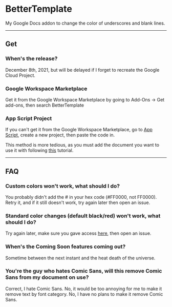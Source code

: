 # BetterTemplate

My Google Docs addon to change the color of underscores and blank lines.

---

## Get

### When's the release?

December 8th, 2021, but will be delayed if I forget to recreate the Google Cloud Project.

### Google Workspace Marketplace

Get it from the Google Workspace Marketplace by going to Add-Ons -> Get add-ons, then search BetterTemplate

### App Script Project

If you can't get it from the Google Workspace Marketplace, go to [App Script](https://script.google.com), create a new project, then paste the code in.

This method is more tedious, as you must add the document you want to use it with following [this](https://tutorials.viscerality.me/bettertemplate) tutorial.

---

## FAQ

### Custom colors won't work, what should I do?

You probably didn't add the # in your hex code (#FF0000, not FF0000). Retry it, and if it still doesn't work, try again later then open an issue.

### Standard color changes (default black/red) won't work, what should I do?

Try again later, make sure you gave access [here](https://myaccount.google.com/permissions), then open an issue.

### When's the Coming Soon features coming out?

Sometime between the next instant and the heat death of the universe.

### You're the guy who hates Comic Sans, will this remove Comic Sans from my document on use?

Correct, I hate Comic Sans.
No, it would be too annoying for me to make it remove text by font category.
No, I have no plans to make it remove Comic Sans.
